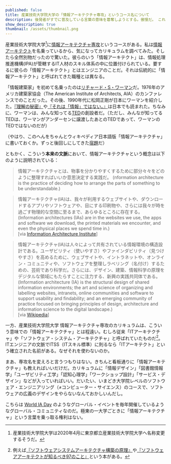 ```yaml
---
published: false
title: 産業技術大学院大学の「情報アーキテクチャ専攻」というコース名について
description: 後発者がすでに普及している言葉の意味を簒奪しようとする。傲慢だ。 これは「情報アーキテクチャ」ではない。
show_description: true
thumbnail: /assets/thumbnail.png
---
```


産業技術大学院大学[^aiit]に[情報アーキテクチャ専攻](https://aiit.ac.jp/master_program/isa/)というコースがある。私は[情報アーキテクト](/blog/2014/04/25/future-of-information-architect.html)を名乗っているから、気になってカリキュラムを調べてみた。そしたら全然別物だったので驚いた。彼らのいう「情報アーキテクト」は、情報処理推進機構(IPA)が管轄するIT人材のスキル体系の中に位置付けられている。要するに彼らの「情報アーキテクト」とはエンジニアのことだ。それは伝統的に「情報アーキテクト」と呼ばれてきた職種とは異なる。

[^aiit]: 産業技術大学院大学は2020年4月に東京都立産業技術大学院大学へ名称変更するそうだ。

「情報建築家」を初めて名乗ったのは[リチャード・S・ワーマン][rsw]だ。1976年のアメリカ建築家協会（The American Institute of Architects, AIA）のカンファレンスでのことだった。その後、1990年代に松岡正剛が日本にワーマンを紹介した。[『理解の秘密』][wurman-magical-instruction]や[『それは「情報」ではない。』][information-anxiety-2]は日本でも読まれた。ちなみに、ワーマンは、みんな知ってる[TED][ted]の創設者だ。（ただし、みんなが知ってるTEDは、ワーマンがアンダーセンに譲渡したあとのTEDであって、ワーマンのTEDではないのだが）

[rsw]: https://en.wikipedia.org/wiki/Richard_Saul_Wurman
[wurman-magical-instruction]: https://amzn.to/2Vo1GYB
[information-anxiety-2]: https://amzn.to/384MNNt
[ted]: https://www.ted.com/

（やはり、このへんをちゃんとウィキペディア日本語版「情報アーキテクチャ」に書いておくか。ずっと後回しにしてきた[宿題][wikipedia-ux]だ）

[wikipedia-ux]: /activity/2017/09/20/wikipedia-ux.html

ともかく、こういう**本来の文脈**において、情報アーキテクチャという概念は以下のように説明されている：

> 情報アーキテクチャとは、物事を分かりやすくするために部分々々をどのように整理すればいいか意思決定する実践だ。 (nformation architecture is the practice of deciding how to arrange the parts of something to be understandable.)

> 情報アーキテクチャ(IA)は、我々が利用するウェブサイトや、ダウンロードするアプリやソフトウェアや、目にする印刷物や、さらには我々が時を過ごす物理的な空間に至るまで、あらゆるところに存在する。 (Information architectures (IAs) are in the websites we use, the apps and software we download, the printed materials we encounter, and even the physical places we spend time in.)  
[via [Information Architecture Institute](https://iainstitute.org/what-is-ia)]

> 情報アーキテクチャ(IA)は人々によって共有されている情報環境の構造設計である。ユーザビリティ（使いやすさ）やファインダビリティ（見つけやすさ）を高めるために、ウェブサイトや、イントラネットや、オンライン・コミュニティや、ソフトウェアを整理しラベリング（名付け）するための、芸術であり科学だ。さらには、デザイン、建築、情報科学の原理をデジタルな領域にもたらすことに注力する、新興の実践共同体である。 (Information architecture (IA) is the structural design of shared information environments; the art and science of organizing and labelling websites, intranets, online communities and software to support usability and findability; and an emerging community of practice focused on bringing principles of design, architecture and information science to the digital landscape.)  
[via [Wikipedia](https://en.wikipedia.org/wiki/Information_architecture)]

一方、産業技術大学院大学 情報アーキテクチャ専攻のカリキュラムは、こういう意味での「情報アーキテクチャ」とは程遠い。むしろ従来「ITアーキテクチャ」や「ソフトウェア・システム・アーキテクチャ」と呼ばれていたものだ[^software-systems-architecture]。ITエンジニアの文脈でITSS（ITスキル標準）に則るなら「ITアーキテクト」という確立された名前がある。なぜそれを使わないのか。

[^software-systems-architecture]: 例えば[『ソフトウェアシステムアーキテクチャ構築の原理』](https://amzn.to/2ToVRHy)や[『ソフトウェアアーキテクトが知るべき97のこと』](https://amzn.to/2wTSuAX)という本がある。

まあ、専攻名を変えろと言うつもりはない。きちんと看板通りに「情報アーキテクチャ」も教えればいいだけだ。カリキュラムに「情報デザイン」「図書館情報学」「ユーザビリティ工学」「認知心理学」「ワークショップ設計」「サービス・デザイン」などが入っていればいい。だいたい、いまどき大学院レベルのソフトウェア・エンジニアリング（≠コンピューター・サイエンス）のコースで、ソフトウェアの広義のデザインをやらないなんておかしいんだし。

こちらは [World IA Day](/activity/2020/01/28/world-ia-day-fukuoka-2020.html) のようなグローバル・イベントを毎年開催しているようなグローバル・コミュニティなのだ。極東の一大学ごときに「情報アーキテクチャ」という言葉を乗っ取る権利はない。
